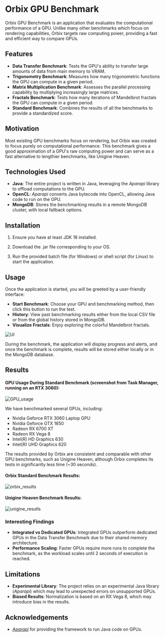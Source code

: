 # Orbix GPU Benchmark

Orbix GPU Benchmark is an application that evaluates the computational performance of a GPU. Unlike many other benchmarks which focus on rendering capabilities, Orbix targets raw computing power, providing a fast and efficient way to compare GPUs.

## Features

- **Data Transfer Benchmark**: Tests the GPU's ability to transfer large amounts of data from main memory to VRAM.
- **Trigonometry Benchmark**: Measures how many trigonometric functions the GPU can compute in a given period.
- **Matrix Multiplication Benchmark**: Assesses the parallel processing capability by multiplying increasingly large matrices.
- **Fractals Benchmark**: Tests how many iterations of Mandelbrot fractals the GPU can compute in a given period.
- **Standard Benchmark**: Combines the results of all the benchmarks to provide a standardized score.

## Motivation

Most existing GPU benchmarks focus on rendering, but Orbix was created to focus purely on computational performance. This benchmark gives a good approximation of a GPU's raw computing power and can serve as a fast alternative to lengthier benchmarks, like Unigine Heaven.

## Technologies Used

- **Java**: The entire project is written in Java, leveraging the *Aparapi* library to offload computations to the GPU.
- **OpenCL**: *Aparapi* converts Java bytecode into OpenCL, allowing Java code to run on the GPU.
- **MongoDB**: Stores the benchmarking results in a remote MongoDB cluster, with local fallback options.

## Installation

1. Ensure you have at least JDK 18 installed.

2. Download the .jar file corresponding to your OS.

3. Run the provided batch file (for Windows) or shell script (for Linux) to start the application.

## Usage

Once the application is started, you will be greeted by a user-friendly interface:

- **Start Benchmark**: Choose your GPU and benchmarking method, then click this button to run the test.
- **History**: View past benchmarking results either from the local CSV file or from the global history stored in MongoDB.
- **Visualize Fractals**: Enjoy exploring the colorful Mandelbrot fractals.

![UI](https://github.com/user-attachments/assets/23704339-c012-4957-a5be-c4c22c5aaf8f)

During the benchmark, the application will display progress and alerts, and once the benchmark is complete, results will be stored either locally or in the MongoDB database.

## Results

#### GPU Usage During Standard Benchmark (screenshot from Task Manager, running on an RTX 3060):

![GPU_usage](https://github.com/user-attachments/assets/6c4ffeb6-7732-4ced-94a2-e6254e865d1f)

We have benchmarked several GPUs, including:

- Nvidia Geforce RTX 3060 Laptop GPU
- Nvidia Geforce GTX 1650
- Radeon RX 6700 XT
- Radeon RX Vega 8
- Intel(R) HD Graphics 630
- Intel(R) UHD Graphics 620

The results provided by Orbix are consistent and comparable with other GPU benchmarks, such as Unigine Heaven, although Orbix completes its tests in significantly less time (~30 seconds).

#### Orbix Standard Benchmark Results:

![orbix_results](https://github.com/user-attachments/assets/f57aceb9-504d-4dc8-8aae-48a22782d1b6)

#### Unigine Heaven Benchmark Results:

![unigine_resutls](https://github.com/user-attachments/assets/eeada4e6-5481-4904-b145-ac779038a725)

### Interesting Findings

- **Integrated vs Dedicated GPUs**: Integrated GPUs outperform dedicated GPUs in the Data Transfer Benchmark due to their shared memory architecture.
- **Performance Scaling**: Faster GPUs require more runs to complete the benchmark, as the workload scales until 2 seconds of execution is reached.

## Limitations

- **Experimental Library**: The project relies on an experimental Java library (*Aparapi*) which may lead to unexpected errors on unsupported GPUs.
- **Biased Results**: Normalization is based on an RX Vega 8, which may introduce bias in the results.
## Acknowledgements

- [*Aparapi*](https://github.com/Syncleus/aparapi) for providing the framework to run Java code on GPUs.
